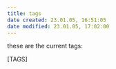 ```yaml
---
title: tags
date created: 23.01.05, 16:51:05
date modified: 23.01.05, 17:02:00
---
```


these are the current tags:

[TAGS]

